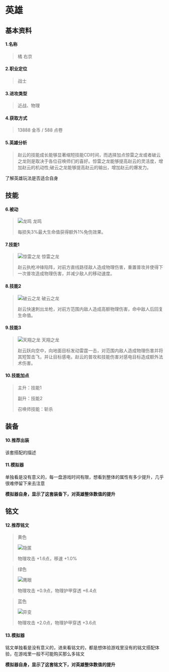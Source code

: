 
# 英雄
## 基本资料


#### 1.名称
> 橘 右京


####  2.职业定位 
> 战士

#### 3.进攻类型
> 近战、物理


####  4.获取方式
> 13888 金币 / 588 点卷


####  5.英雄分析
>  赵云的技能成长能够显著缩短技能CD时间，而选择加点惊雷之龙或者破云之龙则是取决于各位召唤师们的喜好。惊雷之龙能够提高赵云的灵活度，增加赵云的机动性;破云之龙能够提高赵云的输出，增加赵云的爆发力。

了解英雄玩法是否适合自身


## 技能

####  6.被动
> ![龙鸣](http://img.bugu.18183.com/db_18183/static/wzry/static/images/skill/97.png)
> 龙鸣
> 
> 每损失3%最大生命值获得额外1%免伤效果。


####  7.技能1
> ![惊雷之龙](http://img.bugu.18183.com/db_18183/static/wzry/static/images/skill/99.png)
> 惊雷之龙
> 
> 赵云执枪冲锋陷阵，对前方直线路径敌人造成物理伤害，重置普攻并使得下一次普攻造成物理伤害，并减少敌人的移动速度。


####  8.技能2
> ![破云之龙](http://img.bugu.18183.com/db_18183/static/wzry/static/images/skill/98.png)
> 破云之龙
> 
> 赵云快速刺出龙枪，对前方范围内敌人造成高额物理伤害，命中敌人后回复生命值。


####  9.技能3
> ![天翔之龙](http://img.bugu.18183.com/db_18183/static/wzry/static/images/skill/100.png)
> 天翔之龙
> 
> 赵云跃向空中，向地面目标发动雷霆一击，对范围内敌人造成物理伤害并将其短暂击飞，并让目标感电，赵云的普攻和技能伤害对感电目标造成额外法术伤害。

#### 10.技能加点
> 主升：技能1
> 
> 副升：技能2
> 
> 召唤师技能：斩杀



## 装备
#### 10.推荐出装
该套搭配的描述


#### 11.模拟器
单独看是没有意义的，每一盘游戏时间有限，想看到整体的属性有多少提升，几乎很难停留下来去注意

**模拟器自身，显示了这套装备下，对英雄整体数值的提升**


## 铭文
#### 12.推荐铭文
> 黄色
> 
> ![隐匿](http://img.bugu.18183.com/db_18183/static/wzry/static/images/runes/51.png)
> 
> 物理攻击 +1.6点，移速 +1.0%


> 绿色
> 
> ![鹰眼](http://img.bugu.18183.com/db_18183/static/wzry/static/images/runes/53.png)
> 
> 物理攻击 +0.9点，物理护甲穿透 +6.4点


> 蓝色
> 
> ![异变](http://img.bugu.18183.com/db_18183/static/wzry/static/images/runes/46.png)
> 
> 物理攻击 +2.0点，物理护甲穿透 +3.6点


#### 13.模拟器
铭文单独看是没有意义的，进来看铭文的，都是想体验游戏里没有的铭文搭配体验，在游戏里一般不可能购买那么多铭文

**模拟器自身，显示了这套铭文下，对英雄整体数值的提升**